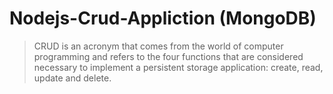 # Nodejs-Crud-Appliction (MongoDB)
>CRUD is an acronym that comes from the world of computer programming and refers to the four functions that are considered necessary to implement a persistent storage application: create, read, update and delete.

>
